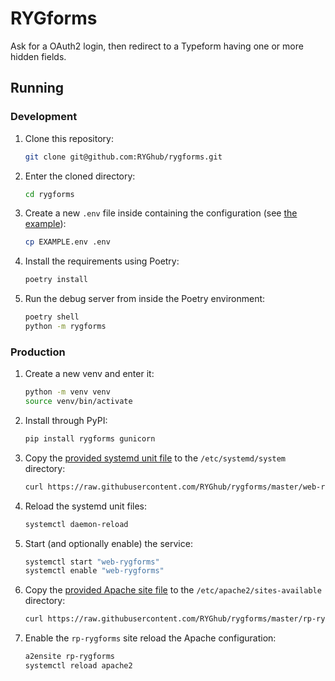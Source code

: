# RYGforms

Ask for a OAuth2 login, then redirect to a Typeform having one or more hidden fields.

## Running

### Development

1. Clone this repository:
   ```bash
   git clone git@github.com:RYGhub/rygforms.git
   ```

2. Enter the cloned directory:
   ```bash
   cd rygforms
   ```

3. Create a new `.env` file inside containing the configuration (see [the example](EXAMPLE.env)):
   ```bash
   cp EXAMPLE.env .env
   ```

4. Install the requirements using Poetry:
   ```bash
   poetry install
   ```

5. Run the debug server from inside the Poetry environment:
   ```bash
   poetry shell
   python -m rygforms
   ```

### Production

1. Create a new venv and enter it:
   ```bash
   python -m venv venv
   source venv/bin/activate
   ```

2. Install through PyPI:
   ```bash
   pip install rygforms gunicorn
   ```
   
3. Copy the [provided systemd unit file](web-rygforms.service) to the `/etc/systemd/system` directory:
   ```bash
   curl https://raw.githubusercontent.com/RYGhub/rygforms/master/web-rygforms.service > /etc/systemd/system/web-rygforms.service
   ```   

4. Reload the systemd unit files:
   ```bash
   systemctl daemon-reload
   ```

4. Start (and optionally enable) the service:
   ```bash
   systemctl start "web-rygforms"
   systemctl enable "web-rygforms"
   ```

6. Copy the [provided Apache site file](rp-rygforms.conf) to the `/etc/apache2/sites-available` directory:
   ```bash
   curl https://raw.githubusercontent.com/RYGhub/rygforms/master/rp-rygforms.conf > /etc/apache2/sites-available/rp-rygforms.conf
   ```

7. Enable the `rp-rygforms` site reload the Apache configuration:
   ```bash
   a2ensite rp-rygforms
   systemctl reload apache2
   ```
